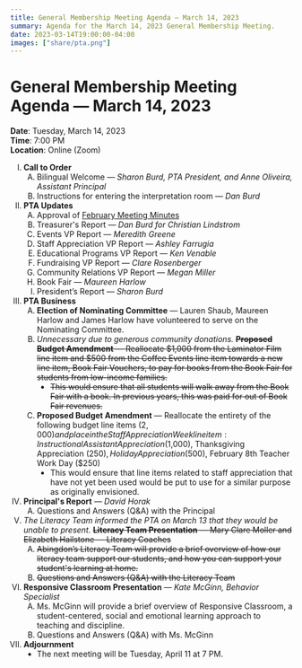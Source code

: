 ```yaml
---
title: General Membership Meeting Agenda — March 14, 2023
summary: Agenda for the March 14, 2023 General Membership Meeting.
date: 2023-03-14T19:00:00-04:00
images: ["share/pta.png"]
---
```


# General Membership Meeting Agenda — March 14, 2023

<style type="text/css">
    ol { list-style-type: upper-roman; }
    ol ol { list-style-type: upper-alpha; }
    ol ol ol { list-style-type: decimal; }
    ol ol ol ol { list-style-type: lower-alpha; }
    ul { list-style-type: disc; }
</style>

**Date**: Tuesday, March 14, 2023  
**Time**: 7:00 PM  
**Location**: Online (Zoom)

1. **Call to Order**
    1. Bilingual Welcome — *Sharon Burd, PTA President, and Anne Oliveira, Assistant Principal*
    1. Instructions for entering the interpretation room — *Dan Burd*
1. **PTA Updates**
    1. Approval of [February Meeting Minutes](/minutes/2023-02-21)
    1. Treasurer's Report — *Dan Burd for Christian Lindstrom*
    1. Events VP Report — *Meredith Greene*
    1. Staff Appreciation VP Report — *Ashley Farrugia*
    1. Educational Programs VP Report — *Ken Venable*
    1. Fundraising VP Report — *Clare Rosenberger*
    1. Community Relations VP Report — *Megan Miller*
    1. Book Fair — *Maureen Harlow*
    1. President’s Report — *Sharon Burd*
1. **PTA Business**
    1. **Election of Nominating Committee** — Lauren Shaub, Maureen Harlow and James Harlow have volunteered to serve on the Nominating Committee.
    1. *Unnecessary due to generous community donations.* ~~**Proposed Budget Amendment** — Reallocate $1,000 from the Laminator Film line item and $500 from the Coffee Events line item towards a new line item, Book Fair Vouchers, to pay for books from the Book Fair for students from low-income families.~~
        - ~~This would ensure that all students will walk away from the Book Fair with a book. In previous years, this was paid for out of Book Fair revenues.~~
    1. **Proposed Budget Amendment** — Reallocate the entirety of the following budget line items ($2,000) and place in the Staff Appreciation Week line item: Instructional Assistant Appreciation ($1,000), Thanksgiving Appreciation ($250), Holiday Appreciation ($500), February 8th Teacher Work Day ($250)
        - This would ensure that line items related to staff appreciation that have not yet been used would be put to use for a similar purpose as originally envisioned.
1. **Principal's Report** — *David Horak*
    1. Questions and Answers (Q&A) with the Principal
1. *The Literacy Team informed the PTA on March 13 that they would be unable to present.* ~~**Literacy Team Presentation** — Mary Clare Moller and Elizabeth Hailstone — Literacy Coaches~~
    1. ~~Abingdon’s Literacy Team will provide a brief overview of how our literacy team support our students, and how you can support your student's learning at home.~~
    1. ~~Questions and Answers (Q&A) with the Literacy Team~~
1. **Responsive Classroom Presentation** — *Kate McGinn, Behavior Specialist*
    1. Ms. McGinn will provide a brief overview of Responsive Classroom, a student-centered, social and emotional learning approach to teaching and discipline.
    1. Questions and Answers (Q&A) with Ms. McGinn
1. **Adjournment**
    - The next meeting will be Tuesday, April 11 at 7 PM.